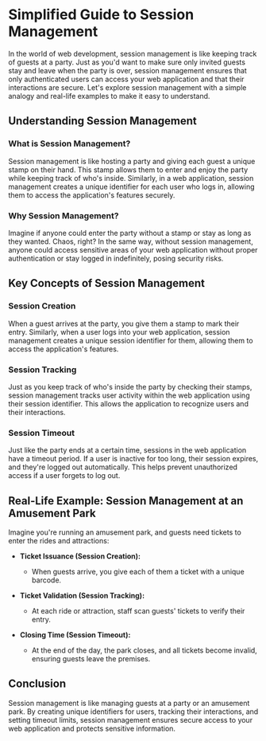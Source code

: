 # Simplified Guide to Session Management

In the world of web development, session management is like keeping track of guests at a party. Just as you'd want to make sure only invited guests stay and leave when the party is over, session management ensures that only authenticated users can access your web application and that their interactions are secure. Let's explore session management with a simple analogy and real-life examples to make it easy to understand.

## Understanding Session Management

### What is Session Management?

Session management is like hosting a party and giving each guest a unique stamp on their hand. This stamp allows them to enter and enjoy the party while keeping track of who's inside. Similarly, in a web application, session management creates a unique identifier for each user who logs in, allowing them to access the application's features securely.

### Why Session Management?

Imagine if anyone could enter the party without a stamp or stay as long as they wanted. Chaos, right? In the same way, without session management, anyone could access sensitive areas of your web application without proper authentication or stay logged in indefinitely, posing security risks.

## Key Concepts of Session Management

### Session Creation

When a guest arrives at the party, you give them a stamp to mark their entry. Similarly, when a user logs into your web application, session management creates a unique session identifier for them, allowing them to access the application's features.

### Session Tracking

Just as you keep track of who's inside the party by checking their stamps, session management tracks user activity within the web application using their session identifier. This allows the application to recognize users and their interactions.

### Session Timeout

Just like the party ends at a certain time, sessions in the web application have a timeout period. If a user is inactive for too long, their session expires, and they're logged out automatically. This helps prevent unauthorized access if a user forgets to log out.

## Real-Life Example: Session Management at an Amusement Park

Imagine you're running an amusement park, and guests need tickets to enter the rides and attractions:

- **Ticket Issuance (Session Creation):**
  - When guests arrive, you give each of them a ticket with a unique barcode.

- **Ticket Validation (Session Tracking):**
  - At each ride or attraction, staff scan guests' tickets to verify their entry.

- **Closing Time (Session Timeout):**
  - At the end of the day, the park closes, and all tickets become invalid, ensuring guests leave the premises.

## Conclusion

Session management is like managing guests at a party or an amusement park. By creating unique identifiers for users, tracking their interactions, and setting timeout limits, session management ensures secure access to your web application and protects sensitive information.
